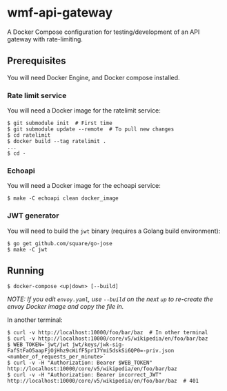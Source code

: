 wmf-api-gateway
===============

A Docker Compose configuration for testing/development of an API
gateway with rate-limiting.

Prerequisites
-------------

You will need Docker Engine, and Docker compose installed.

### Rate limit service

You will need a Docker image for the ratelimit service:

    $ git submodule init  # First time
    $ git submodule update --remote  # To pull new changes
    $ cd ratelimit
    $ docker build --tag ratelimit .
    ...
    $ cd -

### Echoapi

You will need a Docker image for the echoapi service:

    $ make -C echoapi clean docker_image
    
### JWT generator

You will need to build the `jwt` binary (requires a Golang build
environment):

    $ go get github.com/square/go-jose
    $ make -C jwt
    

Running
-------

    $ docker-compose <up|down> [--build]

*NOTE: If you edit `envoy.yaml`, use `--build` on the next `up` to
re-create the envoy Docker image and copy the file in.*

In another terminal:

    $ curl -v http://localhost:10000/foo/bar/baz  # In other terminal
    $ curl -v http://localhost:10000/core/v5/wikipedia/en/foo/bar/baz
    $ WEB_TOKEN=`jwt/jwt jwt/keys/jwk-sig-FafStFaO5aapFjOjHhz9cWifF5pr17Ymi5dskSi6QP0=-priv.json <number_of_requests_per_minute>`
    $ curl -v -H "Authorization: Bearer $WEB_TOKEN" http://localhost:10000/core/v5/wikipedia/en/foo/bar/baz
    $ curl -v -H "Authorization: Bearer incorrect_JWT" http://localhost:10000/core/v5/wikipedia/en/foo/bar/baz  # 401
